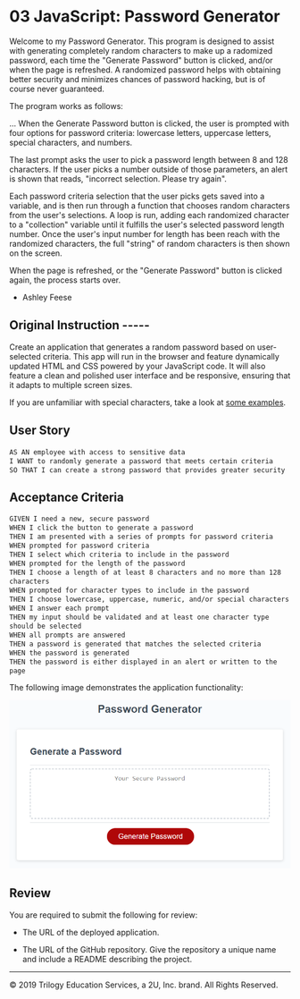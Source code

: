 # 03 JavaScript: Password Generator

Welcome to my Password Generator. 
This program is designed to assist with generating completely random characters to make up a radomized password, each time the "Generate Password" button is clicked, and/or when the page is refreshed. A randomized password helps with obtaining better security and minimizes chances of password hacking, but is of course never guaranteed. 

The program works as follows: 

...
When the Generate Password button is clicked, the user is prompted with four options for password criteria: lowercase letters, uppercase letters, special characters, and numbers. 

The last prompt asks the user to pick a password length between 8 and 128 characters. If the user picks a number outside of those parameters, an alert is shown that reads, "incorrect selection. Please try again".


Each password criteria selection that the user picks gets saved into a variable, and is then run through a function that chooses random characters from the user's selections. A loop is run, adding each randomized character to a "collection" variable until it fulfills the user's selected password length number. Once the user's input number for length has been reach with the randomized characters, the full "string" of random characters is then shown on the screen. 

When the page is refreshed, or the "Generate Password" button is clicked again, the process starts over. 

- Ashley Feese






## Original Instruction -----

Create an application that generates a random password based on user-selected criteria. This app will run in the browser and feature dynamically updated HTML and CSS powered by your JavaScript code. It will also feature a clean and polished user interface and be responsive, ensuring that it adapts to multiple screen sizes.

If you are unfamiliar with special characters, take a look at [some examples](https://www.owasp.org/index.php/Password_special_characters).

## User Story

```
AS AN employee with access to sensitive data
I WANT to randomly generate a password that meets certain criteria
SO THAT I can create a strong password that provides greater security
```

## Acceptance Criteria

```
GIVEN I need a new, secure password
WHEN I click the button to generate a password
THEN I am presented with a series of prompts for password criteria
WHEN prompted for password criteria
THEN I select which criteria to include in the password
WHEN prompted for the length of the password
THEN I choose a length of at least 8 characters and no more than 128 characters
WHEN prompted for character types to include in the password
THEN I choose lowercase, uppercase, numeric, and/or special characters
WHEN I answer each prompt
THEN my input should be validated and at least one character type should be selected
WHEN all prompts are answered
THEN a password is generated that matches the selected criteria
WHEN the password is generated
THEN the password is either displayed in an alert or written to the page
```

The following image demonstrates the application functionality:

![password generator demo](./Assets/03-javascript-homework-demo.png)

## Review

You are required to submit the following for review:

* The URL of the deployed application.

* The URL of the GitHub repository. Give the repository a unique name and include a README describing the project.

- - -
© 2019 Trilogy Education Services, a 2U, Inc. brand. All Rights Reserved.
